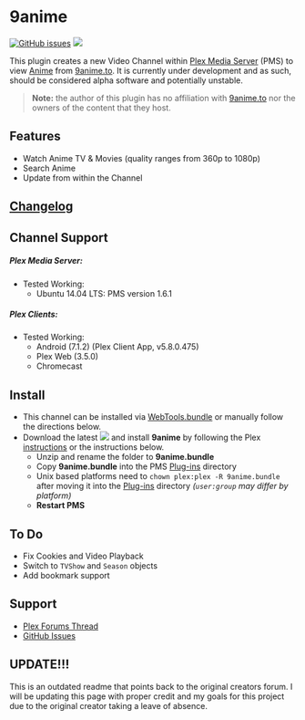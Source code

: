 9anime
===========

[![GitHub issues](https://img.shields.io/github/issues/Cyt0mand3r/9anime.bundle.svg?style=flat)](https://github.com/Twoure/9anime.bundle/issues) [![](https://img.shields.io/github/release/Twoure/9anime.bundle.svg?style=flat)](https://github.com/Twoure/9anime.bundle/releases)

This plugin creates a new Video Channel within [Plex Media Server](https://plex.tv/) (PMS) to view [Anime](https://en.wikipedia.org/wiki/Anime) from [9anime.to](https://9anime.to/).  It is currently under development and as such, should be considered alpha software and potentially unstable.

> **Note:** the author of this plugin has no affiliation with [9anime.to](https://9anime.to/) nor the owners of the content that they host.

## Features

- Watch Anime TV & Movies (quality ranges from 360p to 1080p)
- Search Anime
- Update from within the Channel

## [Changelog](Changelog.md#changelog)

## Channel Support

##### Plex Media Server:
- Tested Working:
  - Ubuntu 14.04 LTS: PMS version 1.6.1

##### Plex Clients:
- Tested Working:
  - Android (7.1.2) (Plex Client App, v5.8.0.475)
  - Plex Web (3.5.0)
  - Chromecast

## Install

- This channel can be installed via [WebTools.bundle](https://github.com/dagalufh/WebTools.bundle) or manually follow the directions below.
- Download the latest [![](https://img.shields.io/github/release/Twoure/9anime.bundle.svg?style=flat)](https://github.com/Twoure/9anime.bundle/releases) and install **9anime** by following the Plex [instructions](https://support.plex.tv/hc/en-us/articles/201187656-How-do-I-manually-install-a-channel-) or the instructions below.
  - Unzip and rename the folder to **9anime.bundle**
  - Copy **9anime.bundle** into the PMS [Plug-ins](https://support.plex.tv/hc/en-us/articles/201106098-How-do-I-find-the-Plug-Ins-folder-) directory
  - Unix based platforms need to `chown plex:plex -R 9anime.bundle` after moving it into the [Plug-ins](https://support.plex.tv/hc/en-us/articles/201106098-How-do-I-find-the-Plug-Ins-folder-) directory _(`user:group` may differ by platform)_
  - **Restart PMS**

## To Do

- Fix Cookies and Video Playback
- Switch to `TVShow` and `Season` objects
- Add bookmark support

## Support

- [Plex Forums Thread](https://forums.plex.tv/discussion/251439)
- [GitHub Issues](https://github.com/Twoure/9anime.bundle/issues)

## UPDATE!!!
This is an outdated readme that points back to the original creators forum. I will be updating this page with proper credit and my goals for this project due to the original creator taking a leave of absence.
